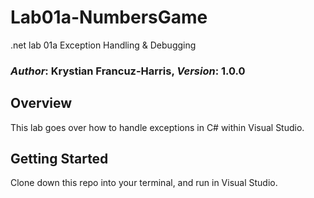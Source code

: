 # Lab01a-NumbersGame
.net lab 01a Exception Handling &amp; Debugging

### *Author*: Krystian Francuz-Harris, *Version*: 1.0.0

## Overview
This lab goes over how to handle exceptions in C# within Visual Studio.

## Getting Started
Clone down this repo into your terminal, and run in Visual Studio. 